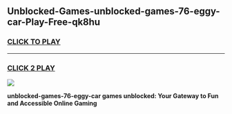 
## Unblocked-Games-unblocked-games-76-eggy-car-Play-Free-qk8hu
<h3>
<a href="https://premium76.site?title=unblocked-games-76-eggy-car&ref=22A">CLICK TO PLAY</a></h3>
<hr>

<h3>
<a href="https://premium76.site?title=unblocked-games-76-eggy-car&ref=22A">CLICK 2 PLAY</a>
  
</h3>

<a href="https://premium76.site?title=unblocked-games-76-eggy-car&ref=22A"><img src="https://clearcache.store/games.png"></a>


**unblocked-games-76-eggy-car games unblocked: Your Gateway to Fun and Accessible Online Gaming**
